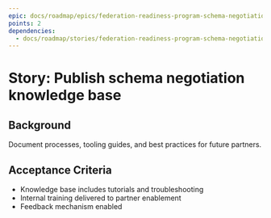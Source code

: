 ```yaml
---
epic: docs/roadmap/epics/federation-readiness-program-schema-negotiation.md
points: 2
dependencies:
  - docs/roadmap/stories/federation-readiness-program-schema-negotiation-07-pilot-mappings.md
---
```

# Story: Publish schema negotiation knowledge base

## Background
Document processes, tooling guides, and best practices for future partners.

## Acceptance Criteria
- Knowledge base includes tutorials and troubleshooting
- Internal training delivered to partner enablement
- Feedback mechanism enabled
